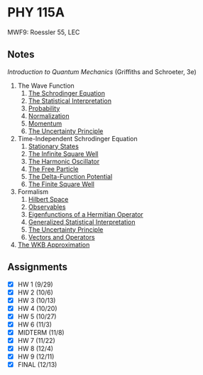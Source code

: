 # PHY 115A
MWF9: Roessler 55, LEC
## Notes
*Introduction to Quantum Mechanics* (Griffiths and Schroeter, 3e)
1. The Wave Function
	1. [The Schrodinger Equation](../notes/schrodinger-equation.md)
	2. [The Statistical Interpretation](../notes/interpretation-quantum-mechanics.md)
	3. [Probability](../s23/mat135a.md)
	4. [Normalization](../notes/schrodinger-equation.md#formalism)
	5. [Momentum](../notes/expectation-value.md)
	6. [The Uncertainty Principle](../notes/heisenberg-uncertainty-principle.md)
2. Time-Independent Schrodinger Equation
	1. [Stationary States](../notes/schrodinger-equation.md#time-independent-schrodinger-equation)
	2. [The Infinite Square Well](../notes/particle-in-a-box.md)
	3. [The Harmonic Oscillator](../notes/quantum-harmonic-oscillator.md)
	4. [The Free Particle](../notes/free-particle.md)
	5. [The Delta-Function Potential](../notes/delta-potential.md)
	6. [The Finite Square Well](../notes/finite-potential-well.md)
3. Formalism
	1. [Hilbert Space](../notes/schrodinger-equation.md#formalism)
	2. [Observables](../notes/observable-physics.md)
	3. [Eigenfunctions of a Hermitian Operator](../notes/operator-physics.md#hermitian-operators)
	4. [Generalized Statistical Interpretation](../notes/interpretation-quantum-mechanics.md#generalized-statistical-interpretation)
	5. [The Uncertainty Principle](../notes/heisenberg-uncertainty-principle.md)
	6. [Vectors and Operators](../notes/bra-ket-notation.md)
9. [The WKB Approximation](../notes/wkb-approximation.md)
## Assignments
- [x] HW 1 (9/29)
- [x] HW 2 (10/6)
- [x] HW 3 (10/13)
- [x] HW 4 (10/20)
- [x] HW 5 (10/27)
- [x] HW 6 (11/3)
- [x] MIDTERM (11/8)
- [x] HW 7 (11/22)
- [x] HW 8 (12/4)
- [x] HW 9 (12/11)
- [x] FINAL (12/13)